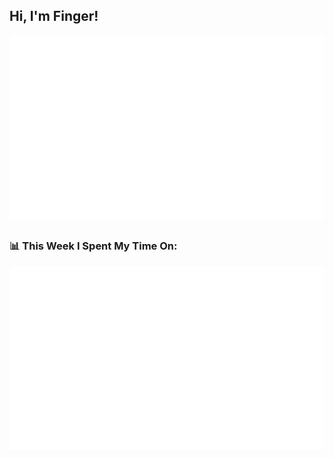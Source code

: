 <h2> Hi, I'm Finger!</h2>

<img align="right" src="https://raw.githubusercontent.com/spianmo/github-stats/master/generated/overview.svg#gh-light-mode-only">

<!-- <img align="right" height="160em" src="https://github-readme-stats-eight-theta.vercel.app/api/top-langs/?username=spianmo&layout=compact&langs_count=8&theme=algolia"/>	 -->
	
```go
package main

type Me struct {
	Name   string
	Job    string
	Code   string
	Skills string
}

func main() {
	me := &Me{
		Name:   "Finger",
		Job:    "Client-side Engineer",
		Code:   "Java and C++ and Others",
		Skills: "Android Security NLP ^o^",
	}
	_ = me
}
```


<h3>📊 This Week I Spent My Time On:</h3>
<img align='right' src="https://raw.githubusercontent.com/spianmo/github-stats/master/generated/languages.svg#gh-light-mode-only">

<!--START_SECTION:waka-->

```text
Java                   31 hrs 18 mins  █████████████████████▒░░░   85.33 %
Groovy                 1 hr 14 mins    █░░░░░░░░░░░░░░░░░░░░░░░░   03.37 %
Gradle                 1 hr 1 min      ▓░░░░░░░░░░░░░░░░░░░░░░░░   02.81 %
Properties             49 mins         ▓░░░░░░░░░░░░░░░░░░░░░░░░   02.25 %
XML                    40 mins         ▒░░░░░░░░░░░░░░░░░░░░░░░░   01.84 %
Kotlin                 28 mins         ▒░░░░░░░░░░░░░░░░░░░░░░░░   01.28 %
```

<!--END_SECTION:waka-->
